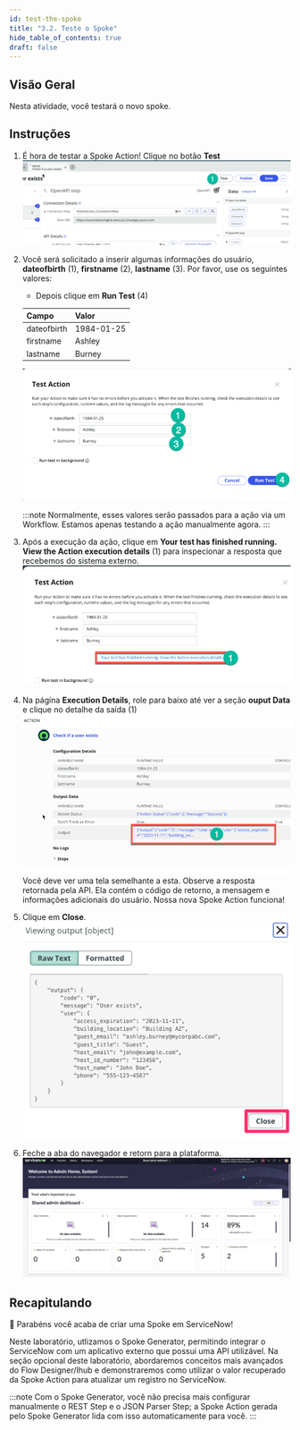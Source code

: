 ```yaml
---
id: test-the-spoke
title: "3.2. Teste o Spoke"
hide_table_of_contents: true
draft: false
---
```


## Visão Geral

Nesta atividade, você testará o novo spoke.

## Instruções

1. É hora de testar a Spoke Action! Clique no botão **Test** 
   ![Alt text](../images/2023-09-21_08-37-59.png)

2. Você será solicitado a inserir algumas informações do usuário, **dateofbirth** (1), **firstname** (2), **lastname** (3). Por favor, use os seguintes valores:
    * Depois clique em **Run Test** (4)

    | Campo        | Valor     |
    |--------------|-----------|
    | dateofbirth  | 1984-01-25|
    | firstname    | Ashley    |
    | lastname     | Burney    |

   ![Alt text](../images/2023-09-21_08-40-17.png)

   :::note
   Normalmente, esses valores serão passados para a ação via um Workflow. Estamos apenas testando a ação manualmente agora.
   :::

3. Após a execução da ação, clique em **Your test has finished running. View the Action execution details** (1) para inspecionar a resposta que recebemos do sistema externo.
   ![Alt text](../images/2023-09-21_08-42-26.png)

4. Na página **Execution Details**, role para baixo até ver a seção **ouput Data** e clique no detalhe da saída (1)
   ![Alt text](<../images/2023-09-21_08-52-31 (1).png>)
   Você deve ver uma tela semelhante a esta. Observe a resposta retornada pela API. Ela contém o código de retorno, a mensagem e informações adicionais do usuário. Nossa nova Spoke Action funciona!

5. Clique em **Close**.
   ![](../images/2024-12-09-10-24-48.png)

6. Feche a aba do navegador e retorn para a plataforma.
   ![](../images/2024-12-09-10-28-09.png)

## Recapitulando

🎉 Parabéns você acaba de criar uma Spoke em ServiceNow!

Neste laboratório, utlizamos o Spoke Generator, permitindo integrar o ServiceNow com um aplicativo externo que possui uma API utilizável. Na seção opcional deste laboratório, abordaremos conceitos mais avançados do Flow Designer/Ihub e demonstraremos como utilizar o valor recuperado da Spoke Action para atualizar um registro no ServiceNow.

:::note
Com o Spoke Generator, você não precisa mais configurar manualmente o REST Step e o JSON Parser Step; a Spoke Action gerada pelo Spoke Generator lida com isso automaticamente para você.
:::
